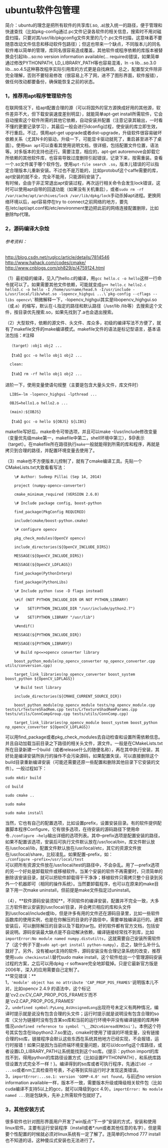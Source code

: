 # ubuntu软件包管理
<p>简介：ubuntu的理念是把所有软件的共享库(.so, .a)放入统一的路径，便于管理和快速查找（比如pkg-config通过.pc文件记录各软件的相关信息，搜索时不用对磁盘扫描，只要对其/usr/lib/pkgconfig文件夹里的几个.pc文件扫描，这意味着不要随意改动文件信息和移动软件包路径）；但这也带来一个缺点，不同版本儿的同名软件难以简单的管理，库同名很容易造成覆盖，其他软件或程序依赖的库版本被替换会引起lib...so:no version information available(... required)错误，如果简单通过修改PYTHONPATH, LD_LIBRARY_PATH等也容易混淆，ln -s lib...so.3.0 lib...so.4.5这种篡改程序实际引用库的方式更是自找麻烦。总之，配置型文件除非完全理解，否则不要轻易修改（很容易上不了网，进不了图形界面，软件报错），做任何改动都要备份，确保能恢复之前的状态。</p>

### 1，推荐用apt程序管理软件包
<p>在联网情况下，给apt配置合理的源（可以将国外的官方源换成好用的其他源，软件差异不大，但下载安装速度差别明显），就能简单apt-get install所需软件，它会自动搜索这个软件所需的其他它依赖，自动安装并配置（注意记录其输出，一时看不懂的更要记录学习），其最后一般会进行ldconfig过程，使安装的库立即生效，不行重启。不过，慎用apt-get upgrade或者dist-upgrade，升级软件很容易破坏依赖关系（尤其N卡的驱动，升级一下，可能显卡驱动就死了，重启甚至进不了桌面）。使用<code>man apt</code>可以查看其使用说明文档，很详细，包括配置文件位置，语法等。对多版本的支持也还行。需要注意，相应的，apt-get autoremove会卸载它所依赖的其他软件库，也容易导致过度删除引起错误，记录下来，按需重装。查看一个.so文件属于哪个软件包，使用<code>apt-file search .so</code>，版本儿错误的可以指定合理版本儿重新安装。不过也不是万能的，比如protobuf这个caffe需要的库，apt安装的就不全，完全不能用，只能源码安装了。<br>
有时候，会由于非正常退出apt安装过程，再次运行相关命令会发生lock错误，这时可以使用apt自带的回退功能（如果没有关机重启），或者<code>sudo rm -rf /var/cache/apt/archives/lock /var/lib/dpkg/lock</code>手动杀掉apt进程。更换网络环境以后，apt容易停在try to connect之前网络的地方，要先在/etc/apt/apt.conf和/etc/environment里边把此前的网络连接配置删除，比如删除ftp代理。<br>

</p>

### 2，源码编译大杂烩

###### 参考资料：
<http://blog.csdn.net/ruglcc/article/details/7814546><br>
<http://www.hahack.com/codes/cmake/><br>
<http://www.cnblogs.com/ph829/p/4759124.html><br>
<p>（1）最初级的编译，见入门hello.c的编译，用<code>gcc hello.c -o hello</code>这样一行命令就可以了。如果需要其他文件依赖，可能就变成<code>g++ hello.c hello2.c hello3.c -o hello -I /home/usrname/head.h -I/usr/include -L/usr/local/lib/what.so -lopencv_highgui ...\`pkg-config --cflags --libs opencv\`</code>稍微解释一下，-lopencv_highgui其实是libopencv_highgui.so（或.a）的缩写，默认在-L指定的路径和默认路径（/usr/lib /lib等）去搜索这个文件，按目录优先搜索.so，如果先找到了.a也会退出搜索。</p>
<p>（2）大型软件，依赖的源文件、头文件、库众多，初级的编译写法不方便了，就有了makefile文件的make编译模式。makefile文件的语法是标记型语言，基本语法包括：#注释<br>
<code>
  （target）:obj1 obj2 ...<br>
  【tab】gcc -o hello obj1 obj2 ...<br>
  clean:<br>
  【tab】rm -rf hello obj1 obj2 ...
</code><br>
进阶一下，使用变量使语句规整（主要是包含大量头文件，库文件时）<br>
<code>
  LIBS=-lm -lopencv_highgui -lpthread ...<br>
  OBJS=hello1.o hello2.o ...<br>
  (main):${OBJS}<br>
  【tab】gcc -o hello ${OBJS} ${LIBS}<br>
</code>
makefile写好后，make命令可带选项，并且可以make -I/usr/include修改变量（变量优先级make第一，makefile中第二，shell环境中第三），$@表示（target）。在makefile所在路径执行<code>make</code>一般就能得到所需的库和程序，再就是拷贝到合理的路径，并配置环境变量去使用了。</p>
<p>（3）make也不方便版本儿控制了，就有了cmake编译工具。先贴一个CMakeLists.txt大致看看写法：<br>
    <code>
    \# Author: Sudeep Pillai (Sep 14, 2014)<br>
    project (numpy-opencv-converter)<br>
    cmake_minimum_required (VERSION 2.6.0)<br>
    \# Include package config, boost-python<br>
    find_package(PkgConfig REQUIRED)<br>
    include(cmake/boost-python.cmake)<br>
    \# configure opencv<br>
    pkg_check_modules(OpenCV opencv)<br>
    include_directories(${OpenCV_INCLUDE_DIRS})<br>
    MESSAGE(${OpenCV_INCLUDE_DIRS})<br>
    MESSAGE(${OpenCV_LDFLAGS})<br>
    find_package(PythonInterp)<br>
    find_package(PythonLibs)<br>
    \# Include python (use -D flags instead)<br>
    \#if (NOT PYTHON_INCLUDE_DIR OR NOT PYTHON_LIBRARY)<br>
    \#    SET(PYTHON_INCLUDE_DIR "/usr/include/python2.7")<br>
    \#    SET(PYTHON_LIBRARY "/usr/lib")<br>
    \#endif()<br>
    MESSAGE(${PYTHON_INCLUDE_DIR})<br>
    MESSAGE(${PYTHON_LIBRARY})<br>
    \# Build np<=>opencv converter library<br>
    boost_python_module(np_opencv_converter np_opencv_converter.cpp utils/conversion.cpp)<br>
    target_link_libraries(np_opencv_converter boost_system boost_python ${OpenCV_LDFLAGS})<br>
    \# Build test library<br>
    include_directories(${CMAKE_CURRENT_SOURCE_DIR})<br>
    boost_python_module(np_opencv_module tests/np_opencv_module.cpp tests/LrTextureShadRem.cpp tests/LrTextureShadRemParams.cpp tests/utils/ConnCompGroup.cpp tests/utils/ConnComp.cpp)<br>
    target_link_libraries(np_opencv_module boost_system boost_python np_opencv_converter ${OpenCV_LDFLAGS})
    </code><br>
可以用find_package或者pkg_check_modules去自动检查和设置所需依赖信息。并且自动加载当前目录之下路径的相关头文件，源文件。一般是在CMakeLists.txt所在目录新建一个build（或者release什么的随便名称），再在其中执行安装，其好处是编译安装所执行的操作不会污染源码，如果配置失误，可以直接删除这个build目录重新编译安装（可能还需要还原一些配置和删除其他目录下它安装的文件）。一般过程如下：
<code><br>
sudo mkdir build<br>
cd build<br>
sudo cmake ..<br>
sudo make<br>
sudo make install<br>
</code>
当然，它也有自己的配置选项，比如设置prefix，设置安装目录。有的软件提供配置脚本程序Configure，它有很多选项，在待安装的源码路径下使用命令<code>./configure –help</code>输出详细的选项列表。其中–prefix选项是配置安装的路径，如果不配置该选项，安装后可执行文件默认放在/usr/local/bin，库文件默认放在/usr/local/lib，配置文件默认放在/usr/local/etc，其它的资源文件放在/usr/local/share，比较凌乱。如果配置–prefix，如：<br>
<code>./configure –prefix=/usr/local/test</code><br>
可以把所有资源文件放在/usr/local/test的路径中，不会杂乱。用了—prefix选项的另一个好处是卸载软件或移植软件。当某个安装的软件不再需要时，只须简单的删除该安装目录，就可以把软件卸载得干干净净；移植软件只需拷贝整个目录到另外一个机器即可（相同的操作系统）。当然要卸载程序，也可以在原来的make目录下用一次make uninstall，但前提是make文件指定过uninstall。
</p>
<p>（4），**软件源码安装须知**，不同软件的编译安装，配置并不完全一致，大多三方软件默认安装到/usr/local/目录，并会拷贝相应的库和头文件到/usr/local/include或lib，但是许多有用的文件还在源码目录里，比如一些软件函数库的使用实例，也是在你解压的目录的子路径中，需要单独编译运行的。通常安装后，可以删除解压的目录以及下载的tar包。好的软件都有官方文档，包括安装说明。源码安装最大缺点是不自动解决依赖，编译链接经常找不到库，比如<code>importError:No module named numpy.distutilts</code>，这就需要自己安装所需软件了（这个例子下是<code>sudo apt-get install python-numpy</code>），总之，缺什么补什么就好了。另外，没有被apt支持的软件，源码安装没有合理记录系统的改变，推荐使用<code>sudo checkinstall</code>替代sudo make install，这个软件给出一个管理源码安装过程的方案，之后可以用dpkg -r software完全地卸载掉。只是它最新官方版是2006年，深入的应用需要自己定制了。<br>
**常见错误：**<br>
1，<code>'module' object has no attribute 'CAP_PROP_POS_FRAMES'</code>说明版本儿不对，比如opencv 2.4.9 的语法中，这个标记是'cv2.cv.CV_CAP_PROP_POS_FRAMES'而不是'cv2.CAP_PROP_POS_FRAMES'<br>
2，<code>undefined symbol:PyLong_AsUnsignedLong</code>出现符号未定义有两种情况，编译时提示就是说没有包含合理的头文件；运行时提示就是说明没有包含合理的so库（又分为链接时没有包含某so库和当前的运行环境中并没有编译链接的库两种情况<code>undefined reference to symbol '\__ZN2cv6imreadERKSsi'</code>）。本例这个符号其实包含在libpython2.7.so里边，cmake时使用了错误的环境变量，没有链接合理的so库，链接程序会默认这些东西在系统其他地方已经实现，不会报错，运行时报错！如果只是因为当前终端环境变量问题，就可以ldconfig这个库路径，或者设置LD_LIBRARY_PATH让系统能找到这个so库。{提示：python import的库找不到，得用python的库路径设置方式（比如设置PYTHONPATH），和系统库路径设置方式完全不一样！}。编译得到的so库或者可执行程序，先通过<code>ldd -r ...so</code>或者nm工具检查符号表，不必等到实际运行时才发现这类错误。<br>
3，<code>importError:...so.1: version 'GOMP-4.0' not found</code>，与前述no version information available一样，版本不一致，需要版本升级或降级相关软件包（比如cuda编译不支持5以上的gcc，就可以降级到gcc 4.9）。<code>importError: No module named ...</code>则是包缺失，先补上所需软件包就好了。</p>

### 3，其他安装方式
<p>很多软件也针对图形界面用户开发了win版点“下一步”安装的方式，安装和使用linux软件。主要有运行安装程序（install或者*.run或者其他任意的名字），但是需要个性配置的时候就必须对linux系统有一定了解了。连简单的chmod 777 install也不知道的话，这种傻瓜式安装也无法进行了。</p>
